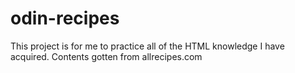 # odin-recipes
This project is for me to practice all of the HTML knowledge I have acquired.
Contents gotten from allrecipes.com